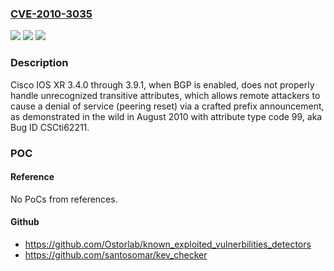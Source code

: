 ### [CVE-2010-3035](https://cve.mitre.org/cgi-bin/cvename.cgi?name=CVE-2010-3035)
![](https://img.shields.io/static/v1?label=Product&message=n%2Fa&color=blue)
![](https://img.shields.io/static/v1?label=Version&message=n%2Fa&color=blue)
![](https://img.shields.io/static/v1?label=Vulnerability&message=n%2Fa&color=brighgreen)

### Description

Cisco IOS XR 3.4.0 through 3.9.1, when BGP is enabled, does not properly handle unrecognized transitive attributes, which allows remote attackers to cause a denial of service (peering reset) via a crafted prefix announcement, as demonstrated in the wild in August 2010 with attribute type code 99, aka Bug ID CSCti62211.

### POC

#### Reference
No PoCs from references.

#### Github
- https://github.com/Ostorlab/known_exploited_vulnerbilities_detectors
- https://github.com/santosomar/kev_checker

